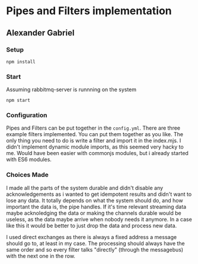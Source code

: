 # Pipes and Filters implementation
## Alexander Gabriel

### Setup
```
npm install
```

### Start

Assuming rabbitmq-server is runnning on the system
```
npm start
```

### Configuration

Pipes and Filters can be put together in the `config.yml`. There are three example filters implemented. You can put them together as you like. The only thing you need to do is write a filter and import it in the index.mjs. I didn't implement dynamic module imports, as this seemed very hacky to me. Would have been easier with commonjs modules, but i already started with ES6 modules.

### Choices Made

I made all the parts of the system durable and didn't disable any acknowledgements as i wanted to get idempotent results and didn't want to lose any data. It totally depends on what the system should do, and how important the data is, the pipe handles. If it's time relevant streaming data maybe acknoledging the data or making the channels durable would be useless, as the data maybe arrive when nobody needs it anymore. In a case like this it would be better to just drop the data and process new data.

I used direct exchanges as there is always a fixed address a message should go to, at least in my case. The processing should always have the same order and so every filter talks "directly" (through the messagebus) with the next one in the row.

